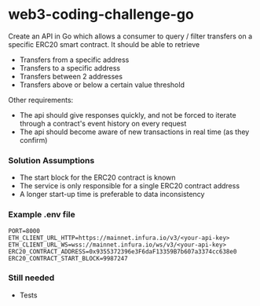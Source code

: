 # web3-coding-challenge-go

Create an API in Go which allows a consumer to query / filter transfers on a specific ERC20 smart contract. It should be able to retrieve
- Transfers from a specific address
- Transfers to a specific address
- Transfers between 2 addresses
- Transfers above or below a certain value threshold

Other requirements:
- The api should give responses quickly, and not be forced to iterate through a contract's event history on every request
- The api should become aware of new transactions in real time (as they confirm)

### Solution Assumptions

- The start block for the ERC20 contract is known
- The service is only responsible for a single ERC20 contract address
- A longer start-up time is preferable to data inconsistency

### Example .env file

```.dotenv
PORT=8000
ETH_CLIENT_URL_HTTP=https://mainnet.infura.io/v3/<your-api-key>
ETH_CLIENT_URL_WS=wss://mainnet.infura.io/ws/v3/<your-api-key>
ERC20_CONTRACT_ADDRESS=0x9355372396e3F6daF13359B7b607a3374cc638e0
ERC20_CONTRACT_START_BLOCK=9987247
```

### Still needed

- Tests